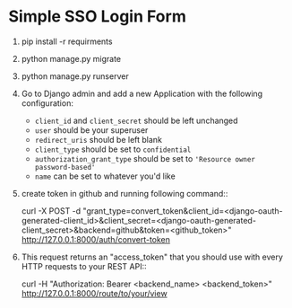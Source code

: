 # Simple SSO Login Form

1. pip install -r requirments
2. python manage.py migrate
3. python manage.py runserver
4. Go to Django admin and add a new Application with the following configuration:
   - ``client_id`` and ``client_secret`` should be left unchanged
   - ``user`` should be your superuser
   - ``redirect_uris`` should be left blank
   - ``client_type`` should be set to ``confidential``
   - ``authorization_grant_type`` should be set to ``'Resource owner password-based'``
   - ``name`` can be set to whatever you'd like
5. create token in github and running following command::

    curl -X POST -d "grant_type=convert_token&client_id=<django-oauth-generated-client_id>&client_secret=<django-oauth-generated-client_secret>&backend=github&token=<github_token>" http://127.0.0.1:8000/auth/convert-token
6. This request returns an "access_token" that you should use with every HTTP requests to your REST API::

    curl -H "Authorization: Bearer <backend_name> <backend_token>" http://127.0.0.1:8000/route/to/your/view 
